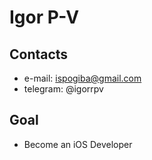 # Igor P-V
## Contacts
* e-mail: ispogiba@gmail.com
* telegram: @igorrpv
## Goal
* Become an iOS Developer
